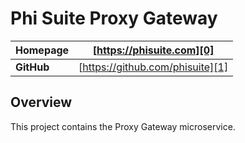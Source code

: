 # Phi Suite Proxy Gateway

| **Homepage** | [https://phisuite.com][0]        |
| ------------ | -------------------------------- | 
| **GitHub**   | [https://github.com/phisuite][1] |

## Overview

This project contains the Proxy Gateway microservice.

[0]: https://phisuite.com
[1]: https://github.com/phisuite
 